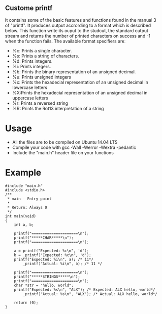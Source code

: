 ## Custome printf
It contains some of the basic features and functions found in the manual 3 of "printf".
It produces output accrording to a format which is described below. This function write its
ouput to the studout, the standard output stream and returns the number of printed characters
on success and -1 when the function fails.
The available format specifiers are:

* %c: Prints a single character.
* %s: Prints a string of characters.
* %d: Prints integers.
* %i: Prints integers.
* %b: Prints the binary representation of an unsigned decimal.
* %u: Prints unsigned integers
* %x: Prints the hexadecial representation of an unsigned decimal in lowercase letters
* %X:Prints the hexadecial representation of an unsigned decimal in uppercase letters
* %r: Prints a reversed string
* %R: Prints the Rot13 interpretation of a string
# Usage
* All the files are to be compiled on Ubuntu 14.04 LTS
* Compile your code with gcc -Wall -Werror -Wextra -pedantic
* Include the "main.h" header file on your functions
# Example

```
#include "main.h"
#include <stdio.h>
/**
 * main - Entry point
 *
 * Return: Always 0
 */
int main(void)
{
	int a, b;

	printf("=====================\n");
	printf("*****CHAR*****\n");
	printf("=====================\n");

	a = printf("Expected: %c\n", 'd');
	b = _printf("Expected: %c\n", 'd');
	printf("Expected: %i\n", a); /* 11*/
        _printf("Actual: %i\n", b); /* 11 */

	printf("=====================\n");
	printf("*****STRINGS*****\n");
	printf("=====================\n");
	char *str = "hello, world";
	printf("Expected: %s\n", "ALX"); /* Expected: ALX hello, world*/
        _printf("Actual: %s\n", "ALX"); /* Actual: ALX hello, world*/

	return (0);
}
```